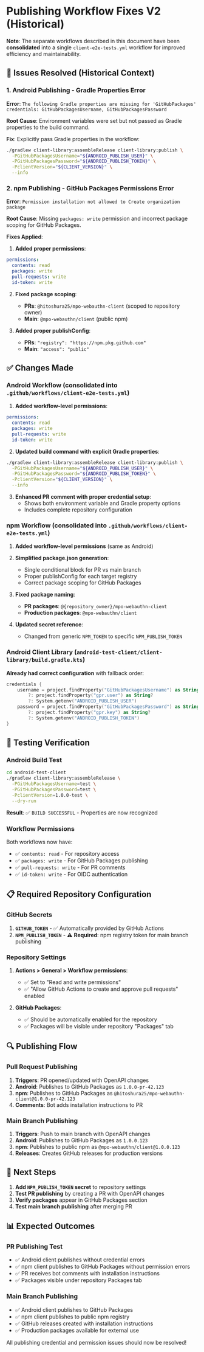 # Publishing Workflow Fixes V2 (Historical)

**Note**: The separate workflows described in this document have been **consolidated** into a single `client-e2e-tests.yml` workflow for improved efficiency and maintainability.

## 🚨 Issues Resolved (Historical Context)

### 1. Android Publishing - Gradle Properties Error
**Error**: `The following Gradle properties are missing for 'GitHubPackages' credentials: GitHubPackagesUsername, GitHubPackagesPassword`

**Root Cause**: Environment variables were set but not passed as Gradle properties to the build command.

**Fix**: Explicitly pass Gradle properties in the workflow:
```bash
./gradlew client-library:assembleRelease client-library:publish \
  -PGitHubPackagesUsername="${ANDROID_PUBLISH_USER}" \
  -PGitHubPackagesPassword="${ANDROID_PUBLISH_TOKEN}" \
  -PclientVersion="${CLIENT_VERSION}" \
  --info
```

### 2. npm Publishing - GitHub Packages Permissions Error  
**Error**: `Permission installation not allowed to Create organization package`

**Root Cause**: Missing `packages: write` permission and incorrect package scoping for GitHub Packages.

**Fixes Applied**:
1. **Added proper permissions**:
```yaml
permissions:
  contents: read
  packages: write
  pull-requests: write
  id-token: write
```

2. **Fixed package scoping**:
   - **PRs**: `@hitoshura25/mpo-webauthn-client` (scoped to repository owner)
   - **Main**: `@mpo-webauthn/client` (public npm)

3. **Added proper publishConfig**:
   - **PRs**: `"registry": "https://npm.pkg.github.com"`
   - **Main**: `"access": "public"`

## ✅ Changes Made

### Android Workflow (consolidated into `.github/workflows/client-e2e-tests.yml`)

1. **Added workflow-level permissions**:
```yaml
permissions:
  contents: read
  packages: write
  pull-requests: write
  id-token: write
```

2. **Updated build command with explicit Gradle properties**:
```bash
./gradlew client-library:assembleRelease client-library:publish \
  -PGitHubPackagesUsername="${ANDROID_PUBLISH_USER}" \
  -PGitHubPackagesPassword="${ANDROID_PUBLISH_TOKEN}" \
  -PclientVersion="${CLIENT_VERSION}" \
  --info
```

3. **Enhanced PR comment with proper credential setup**:
   - Shows both environment variable and Gradle property options
   - Includes complete repository configuration

### npm Workflow (consolidated into `.github/workflows/client-e2e-tests.yml`)

1. **Added workflow-level permissions** (same as Android)

2. **Simplified package.json generation**:
   - Single conditional block for PR vs main branch 
   - Proper publishConfig for each target registry
   - Correct package scoping for GitHub Packages

3. **Fixed package naming**:
   - **PR packages**: `@{repository_owner}/mpo-webauthn-client`
   - **Production packages**: `@mpo-webauthn/client`

4. **Updated secret reference**:
   - Changed from generic `NPM_TOKEN` to specific `NPM_PUBLISH_TOKEN`

### Android Client Library (`android-test-client/client-library/build.gradle.kts`)

**Already had correct configuration** with fallback order:
```kotlin
credentials {
    username = project.findProperty("GitHubPackagesUsername") as String? 
        ?: project.findProperty("gpr.user") as String? 
        ?: System.getenv("ANDROID_PUBLISH_USER")
    password = project.findProperty("GitHubPackagesPassword") as String? 
        ?: project.findProperty("gpr.key") as String? 
        ?: System.getenv("ANDROID_PUBLISH_TOKEN")
}
```

## 🧪 Testing Verification

### Android Build Test
```bash
cd android-test-client 
./gradlew client-library:assembleRelease \
  -PGitHubPackagesUsername=test \
  -PGitHubPackagesPassword=test \
  -PclientVersion=1.0.0-test \
  --dry-run
```
**Result**: ✅ `BUILD SUCCESSFUL` - Properties are now recognized

### Workflow Permissions
Both workflows now have:
- ✅ `contents: read` - For repository access
- ✅ `packages: write` - For GitHub Packages publishing
- ✅ `pull-requests: write` - For PR comments  
- ✅ `id-token: write` - For OIDC authentication

## 📋 Required Repository Configuration

### GitHub Secrets
1. **`GITHUB_TOKEN`** - ✅ Automatically provided by GitHub Actions
2. **`NPM_PUBLISH_TOKEN`** - ⚠️ **Required**: npm registry token for main branch publishing

### Repository Settings
1. **Actions > General > Workflow permissions**: 
   - ✅ Set to "Read and write permissions"
   - ✅ "Allow GitHub Actions to create and approve pull requests" enabled

2. **GitHub Packages**:
   - ✅ Should be automatically enabled for the repository
   - ✅ Packages will be visible under repository "Packages" tab

## 🔍 Publishing Flow

### Pull Request Publishing
1. **Triggers**: PR opened/updated with OpenAPI changes
2. **Android**: Publishes to GitHub Packages as `1.0.0-pr-42.123`
3. **npm**: Publishes to GitHub Packages as `@hitoshura25/mpo-webauthn-client@1.0.0-pr-42.123`
4. **Comments**: Bot adds installation instructions to PR

### Main Branch Publishing  
1. **Triggers**: Push to main branch with OpenAPI changes
2. **Android**: Publishes to GitHub Packages as `1.0.0.123`
3. **npm**: Publishes to public npm as `@mpo-webauthn/client@1.0.0.123`
4. **Releases**: Creates GitHub releases for production versions

## 🎯 Next Steps

1. **Add `NPM_PUBLISH_TOKEN` secret** to repository settings
2. **Test PR publishing** by creating a PR with OpenAPI changes
3. **Verify packages** appear in GitHub Packages section
4. **Test main branch publishing** after merging PR

## 📊 Expected Outcomes

### PR Publishing Test
- ✅ Android client publishes without credential errors
- ✅ npm client publishes to GitHub Packages without permission errors
- ✅ PR receives bot comments with installation instructions
- ✅ Packages visible under repository Packages tab

### Main Branch Publishing
- ✅ Android client publishes to GitHub Packages  
- ✅ npm client publishes to public npm registry
- ✅ GitHub releases created with installation instructions
- ✅ Production packages available for external use

All publishing credential and permission issues should now be resolved!